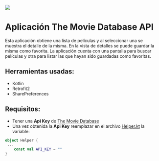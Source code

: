 ![](https://github.com/LeoIsasmendi/KotlinExamples/workflows/Android%20CI/badge.svg)

# Aplicación The Movie Database API

Esta aplicación obtiene una lista de películas y al seleccionar una se muestra el detalle de la misma. En la vista de detalles se puede guardar la misma como favorita.
La aplicación cuenta con una pantalla para buscar películas y otra para listar las que hayan sido guardadas como favoritas.

## Herramientas usadas:
- Kotlin
- Retrofit2
- SharePreferences

## Requisitos:
- Tener una **Api Key** de [The Movie Database](https://www.themoviedb.org/)
- Una vez obtenida la **Api Key** reemplazar en el archivo [Helper.kt](app/src/main/java/com/example/imdbexample/Services/Helper.kt) la variable:

```kotlin
object Helper {
 ...
    const val API_KEY = ""
}
```
